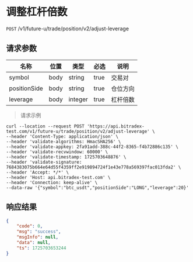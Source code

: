 # 调整杠杆倍数

`POST` /v1/future-u/trade/position/v2/adjust-leverage

## 请求参数

| 名称           | 位置   | 类型           | 必选   | 说明   |
|--------------|------|--------------|------|------|
| symbol       | body | string  | true | 交易对  |
| positionSide | body | string  | true | 仓位方向 |
| leverage     | body | integer | true | 杠杆倍数 |

> 请求示例

```shell
curl --location --request POST 'https://api.bitradex-test.com/v1/future-u/trade/position/v2/adjust-leverage' \
--header 'Content-Type: application/json' \
--header 'validate-algorithms: HmacSHA256' \
--header 'validate-appkey: 2fa91add-388c-44f2-8365-f4b72886c135' \
--header 'validate-recvwindow: 60000' \
--header 'validate-timestamp: 1725703648876' \
--header 'validate-signature: 7684383075b664e64d55f4359ff2e919894724f1e43e778a569397fac013fda2' \
--header 'Accept: */*' \
--header 'Host: api.bitradex-test.com' \
--header 'Connection: keep-alive' \
--data-raw '{"symbol":"btc_usdt","positionSide":"LONG","leverage":20}'
```

## 响应结果

```json
{
    "code": 0,
    "msg": "success",
    "msgInfo": null,
    "data": null,
    "ts": 1725703653244
}
```

